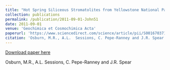 ```yaml
---
title: "Hot Spring Siliceous Stromatolites from Yellowstone National Park: Assessing Growth Rate and Laminae Formation"
collection: publications
permalink: /publication/2011-09-01-John51
date: 2011-09-01
venue: 'Geochimica et Cosmochimica Acta'
paperurl: 'https://www.sciencedirect.com/science/article/pii/S0016703711003152'
citation: 'Osburn, M.R., A.L.  Sessions, C. Pepe-Ranney and J.R. Spear'
---
```


<a href='https://www.sciencedirect.com/science/article/pii/S0016703711003152'>Download paper here</a>

 Osburn, M.R., A.L.  Sessions, C. Pepe-Ranney and J.R. Spear
